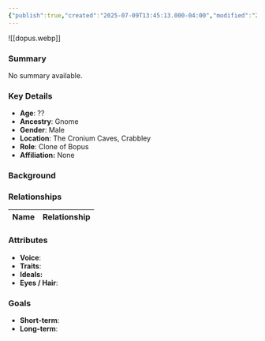 ```yaml
---
{"publish":true,"created":"2025-07-09T13:45:13.000-04:00","modified":"2025-07-09T14:02:19.086-04:00","published":"2025-07-09T14:02:19.086-04:00","cssclasses":"","Age":"??","Ancestry":"Gnome","Gender":"Male","Location":["The Cronium Caves, Crabbley"],"Role":["Clone of Bopus"],"Affiliation":["None"]}
---
```



![[dopus.webp]]
### Summary
No summary available.

### Key Details
- **Age**: ??
- **Ancestry**: Gnome
- **Gender**: Male
- **Location**: The Cronium Caves, Crabbley
- **Role**: Clone of Bopus
- **Affiliation:** None

### Background


### Relationships

| Name  | Relationship |
| ----- | ------------ |

### Attributes
- **Voice**:
- **Traits**:  
- **Ideals:**
- **Eyes / Hair**:  

### Goals
- **Short-term**:  
- **Long-term**:  
